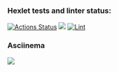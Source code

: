 ### Hexlet tests and linter status:
[![Actions Status](https://github.com/Ekweenox49/php-project-lvl2/workflows/hexlet-check/badge.svg)](https://github.com/Ekweenox49/php-project-lvl2/actions)
<a href="https://codeclimate.com/github/Ekweenox49/php-project-lvl2/maintainability"><img src="https://api.codeclimate.com/v1/badges/5ef1b99eb1fa4d881ca4/maintainability" /></a>
[![Lint](https://github.com/Ekweenox49/php-project-lvl2/actions/workflows/lint.yml/badge.svg?branch=main)](https://github.com/Ekweenox49/php-project-lvl2/actions/workflows/lint.yml)
### Asciinema
<a href="https://asciinema.org/a/ZdVqJVprmqmpMB4xNiCDldonI" target="_blank"><img src="https://asciinema.org/a/ZdVqJVprmqmpMB4xNiCDldonI.svg" /></a>
